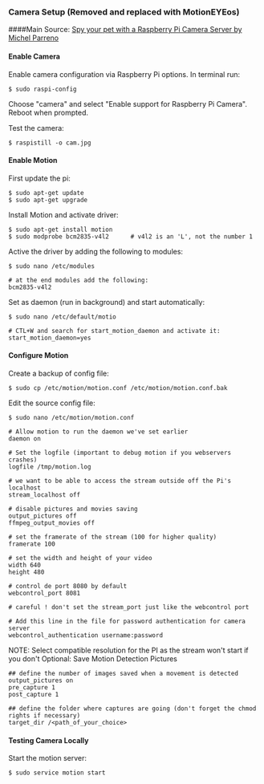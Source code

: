 ### Camera Setup  (Removed and replaced with MotionEYEos) 
####Main Source: [Spy your pet with a Raspberry Pi Camera Server by Michel Parreno](https://hackernoon.com/spy-your-pet-with-a-raspberry-pi-camera-server-e71bb74f79ea "Medium Article")

#### Enable Camera
Enable camera configuration via Raspberry Pi options. In terminal run:
```
$ sudo raspi-config
```
Choose "camera" and select "Enable support for Raspberry Pi Camera". Reboot when prompted.

Test the camera:
```
$ raspistill -o cam.jpg
```
#### Enable Motion
First update the pi:
```
$ sudo apt-get update
$ sudo apt-get upgrade
```
Install Motion and activate driver:
```
$ sudo apt-get install motion
$ sudo modprobe bcm2835-v4l2      # v4l2 is an 'L', not the number 1
```
Active the driver by adding the following to modules:
```
$ sudo nano /etc/modules

# at the end modules add the following:
bcm2835-v4l2
```
Set as daemon (run in background) and start automatically:
```
$ sudo nano /etc/default/motio

# CTL+W and search for start_motion_daemon and activate it:
start_motion_daemon=yes
```
#### Configure Motion
Create a backup of config file:
```
$ sudo cp /etc/motion/motion.conf /etc/motion/motion.conf.bak
```
Edit the source config file:
``` 
$ sudo nano /etc/motion/motion.conf

# Allow motion to run the daemon we've set earlier
daemon on

# Set the logfile (important to debug motion if you webservers crashes)
logfile /tmp/motion.log

# we want to be able to access the stream outside off the Pi's localhost
stream_localhost off

# disable pictures and movies saving
output_pictures off 
ffmpeg_output_movies off

# set the framerate of the stream (100 for higher quality)
framerate 100

# set the width and height of your video
width 640
height 480

# control de port 8080 by default
webcontrol_port 8081

# careful ! don't set the stream_port just like the webcontrol port

# Add this line in the file for password authentication for camera server
webcontrol_authentication username:password
```
NOTE: Select compatible resolution for the PI as the stream won't start if you don't
Optional: Save Motion Detection Pictures
```
## define the number of images saved when a movement is detected
output_pictures on
pre_capture 1
post_capture 1

## define the folder where captures are going (don't forget the chmod rights if necessary)
target_dir /<path_of_your_choice> 
```
#### Testing Camera Locally
Start the motion server:
```
$ sudo service motion start 
```